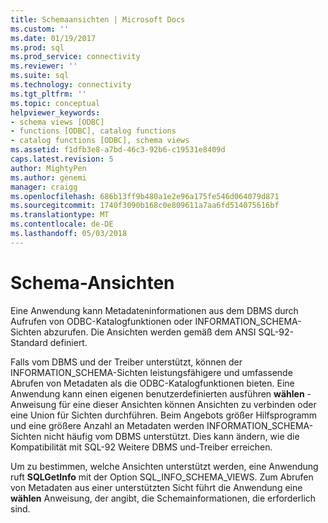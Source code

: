 ```yaml
---
title: Schemaansichten | Microsoft Docs
ms.custom: ''
ms.date: 01/19/2017
ms.prod: sql
ms.prod_service: connectivity
ms.reviewer: ''
ms.suite: sql
ms.technology: connectivity
ms.tgt_pltfrm: ''
ms.topic: conceptual
helpviewer_keywords:
- schema views [ODBC]
- functions [ODBC], catalog functions
- catalog functions [ODBC], schema views
ms.assetid: f1dfb3e8-a7bd-46c3-92b6-c19531e8409d
caps.latest.revision: 5
author: MightyPen
ms.author: genemi
manager: craigg
ms.openlocfilehash: 686b13ff9b480a1e2e96a175fe546d064079d871
ms.sourcegitcommit: 1740f3090b168c0e809611a7aa6fd514075616bf
ms.translationtype: MT
ms.contentlocale: de-DE
ms.lasthandoff: 05/03/2018
---
```

# <a name="schema-views"></a>Schema-Ansichten
Eine Anwendung kann Metadateninformationen aus dem DBMS durch Aufrufen von ODBC-Katalogfunktionen oder INFORMATION_SCHEMA-Sichten abzurufen. Die Ansichten werden gemäß dem ANSI SQL-92-Standard definiert.  
  
 Falls vom DBMS und der Treiber unterstützt, können der INFORMATION_SCHEMA-Sichten leistungsfähigere und umfassende Abrufen von Metadaten als die ODBC-Katalogfunktionen bieten. Eine Anwendung kann einen eigenen benutzerdefinierten ausführen **wählen** -Anweisung für eine dieser Ansichten können Ansichten zu verbinden oder eine Union für Sichten durchführen. Beim Angebots größer Hilfsprogramm und eine größere Anzahl an Metadaten werden INFORMATION_SCHEMA-Sichten nicht häufig vom DBMS unterstützt. Dies kann ändern, wie die Kompatibilität mit SQL-92 Weitere DBMS und-Treiber erreichen.  
  
 Um zu bestimmen, welche Ansichten unterstützt werden, eine Anwendung ruft **SQLGetInfo** mit der Option SQL_INFO_SCHEMA_VIEWS. Zum Abrufen von Metadaten aus einer unterstützten Sicht führt die Anwendung eine **wählen** Anweisung, der angibt, die Schemainformationen, die erforderlich sind.
